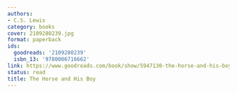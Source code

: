 ```yaml
---
authors:
- C.S. Lewis
category: books
cover: 2109280239.jpg
format: paperback
ids:
  goodreads: '2109280239'
  isbn_13: '9780006716662'
link: https://www.goodreads.com/book/show/5947130-the-horse-and-his-boy
status: read
title: The Horse and His Boy
---
```

